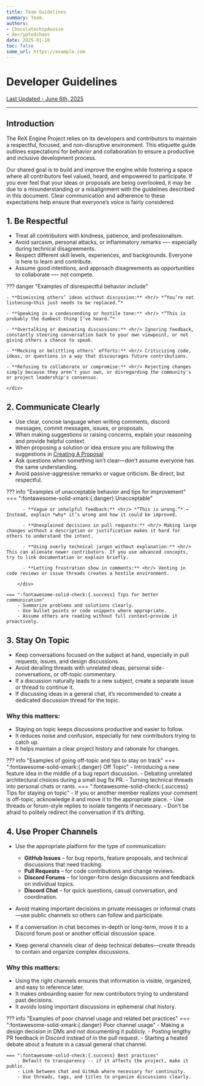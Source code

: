 ```yaml
---
title: Team Guidelines
summary: Team.
authors:
- ChocolatechipAussie
- decryptedchaos
date: 2025-01-10
toc: false
some_url: https://example.com
---
```


# **Developer Guidelines**

<p><u>Last Updated - June 6th, 2025</u></p>

---

## **Introduction**

The ReX Engine Project relies on its developers and contributors to maintain a respectful, focused, and non-disruptive environment. This etiquette guide outlines expectations for behavior and collaboration to ensure a productive and inclusive development process.

Our shared goal is to build and improve the engine while fostering a space where all contributors feel valued, heard, and empowered to participate. If you ever feel that your ideas or proposals are being overlooked, it may be due to a misunderstanding or a misalignment with the guidelines described in this document. Clear communication and adherence to these expectations help ensure that everyone’s voice is fairly considered.


## **1. Be Respectful**

- Treat all contributors with kindness, patience, and professionalism.
- Avoid sarcasm, personal attacks, or inflammatory remarks —- especially during technical disagreements.
- Respect different skill levels, experiences, and backgrounds. Everyone is here to learn and contribute.
- Assume good intentions, and approach disagreements as opportunities to collaborate —- not compete.

??? danger "Examples of disrespectful behavior include"
    <div class="grid cards" markdown>

    - **Dismissing others’ ideas without discussion:** <hr/> *“You’re not listening—this just needs to be replaced.”*

    - **Speaking in a condescending or hostile tone:** <hr/> *“This is probably the dumbest thing I’ve heard.”*

    - **Overtalking or dominating discussions:** <hr/> Ignoring feedback, constantly steering conversation back to your own viewpoint, or not giving others a chance to speak.

    - **Mocking or belittling others’ efforts:** <hr/> Criticizing code, ideas, or questions in a way that discourages future contributions.

    - **Refusing to collaborate or compromise:** <hr/> Rejecting changes simply because they aren’t your own, or disregarding the community's or project leadership's consensus.
    
    </div>

## 2. Communicate Clearly

- Use clear, concise language when writing comments, discord messages, commit messages, issues, or proposals.
- When making suggestions or raising concerns, explain your reasoning and provide helpful context.
- When proposing a solution or idea ensure you are following the suggestions in [Creating A Proposal](http://example.com)
- Ask questions when something isn’t clear—don’t assume everyone has the same understanding.
- Avoid passive-aggressive remarks or vague criticism. Be direct, but respectful.

??? info "Examples of unacceptable behavior and tips for improvement"
    === ":fontawesome-solid-xmark:{.danger} Unacceptable"
        <div class="grid cards" markdown>

          - **Vague or unhelpful feedback:** <hr/> *“This is wrong.”* → Instead, explain *why* it’s wrong and how it could be improved.

          - **Unexplained decisions in pull requests:** <hr/> Making large changes without a description or justification makes it hard for others to understand the intent.

          - **Using overly technical jargon without explanation:** <hr/> This can alienate newer contributors. If you use advanced concepts, try to link documentation or explain briefly.

          - **Letting frustration show in comments:** <hr/> Venting in code reviews or issue threads creates a hostile environment.

        </div>
  
    === ":fontawesome-solid-check:{.success} Tips for better communication"
        - Summarize problems and solutions clearly.
        - Use bullet points or code snippets where appropriate.
        - Assume others are reading without full context—provide it proactively.

## 3. Stay On Topic

- Keep conversations focused on the subject at hand, especially in pull requests, issues, and design discussions.
- Avoid derailing threads with unrelated ideas, personal side-conversations, or off-topic commentary.
- If a discussion naturally leads to a new subject, create a separate issue or thread to continue it.
- If discussing ideas in a general chat, it’s recommended to create a dedicated discussion thread for the topic.

### Why this matters:

- Staying on topic keeps discussions productive and easier to follow.
- It reduces noise and confusion, especially for new contributors trying to catch up.
- It helps maintain a clear project history and rationale for changes.

??? info "Examples of going off-topic and tips to stay on track"
    === ":fontawesome-solid-xmark:{.danger} Off Topic"
        - Introducing a new feature idea in the middle of a bug report discussion.
        - Debating unrelated architectural choices during a small bug fix PR.
        - Turning technical threads into personal chats or rants.
    === ":fontawesome-solid-check:{.success} Tips for staying on topic"
        - If you or another member realizes your comment is off-topic, acknowledge it and move it to the appropriate place.
        - Use threads or forum-style replies to isolate tangents if necessary.
        - Don’t be afraid to politely redirect the conversation if it’s drifting.

## 4. Use Proper Channels

- Use the appropriate platform for the type of communication:
    - **GitHub Issues** – for bug reports, feature proposals, and technical discussions that need tracking.
    - **Pull Requests** – for code contributions and change reviews.
    - **Discord Forums** – for longer-form design discussions and feedback on individual topics.
    - **Discord Chat** – for quick questions, casual conversation, and coordination.

- Avoid making important decisions in private messages or informal chats—use public channels so others can follow and participate.
- If a conversation in chat becomes in-depth or long-term, move it to a Discord forum post or another official discussion space.
- Keep general channels clear of deep technical debates—create threads to contain and organize complex discussions.

### Why this matters:

- Using the right channels ensures that information is visible, organized, and easy to reference later.
- It makes onboarding easier for new contributors trying to understand past decisions.
- It avoids losing important discussions in ephemeral chat history.

??? info "Examples of poor channel usage and related bet practices"
    === ":fontawesome-solid-xmark:{.danger} Poor channel usage"
        - Making a design decision in DMs and not documenting it publicly.
        - Posting lengthy PR feedback in Discord instead of in the pull request.
        - Starting a heated debate about a feature in a casual general chat channel.

    === ":fontawesome-solid-check:{.success} Best practices"
        - Default to transparency -- if it affects the project, make it public.
        - Link between chat and GitHub where necessary for continuity.
        - Use threads, tags, and titles to organize discussions clearly.